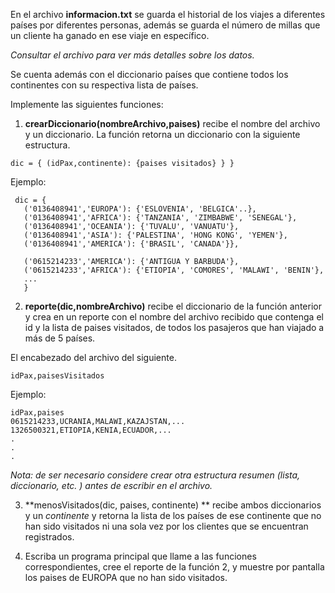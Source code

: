 En el archivo **informacion.txt** se guarda el historial de los viajes a diferentes países por diferentes personas, además se guarda el número de millas que un cliente ha ganado en ese viaje en específico. 

*Consultar el archivo para ver más detalles sobre los datos.*

Se cuenta además con el diccionario países que contiene todos los continentes con su respectiva lista de países. 

Implemente las siguientes funciones: 

1. **crearDiccionario(nombreArchivo,paises)** recibe el nombre del archivo y un diccionario. La función retorna un diccionario con la siguiente estructura. 

```
dic = { (idPax,continente): {paises visitados} } }
```

Ejemplo: 

```
 dic = {
   ('0136408941','EUROPA'): {'ESLOVENIA', 'BELGICA'..},
   ('0136408941','AFRICA'): {'TANZANIA', 'ZIMBABWE', 'SENEGAL'}, 
   ('0136408941','OCEANIA'): {'TUVALU', 'VANUATU'}, 
   ('0136408941','ASIA'): {'PALESTINA', 'HONG KONG', 'YEMEN'}, 
   ('0136408941','AMERICA'): {'BRASIL', 'CANADA'}},

   ('0615214233','AMERICA'): {'ANTIGUA Y BARBUDA'}, 
   ('0615214233','AFRICA'): {'ETIOPIA', 'COMORES', 'MALAWI', 'BENIN'}, 
   ... 
   }

```


2. **reporte(dic,nombreArchivo)** recibe el diccionario de la función anterior y crea en un reporte con el nombre del archivo recibido que contenga el id y la lista de paises visitados, de todos los pasajeros que han viajado a más de 5 países.

El encabezado del archivo del siguiente. 
 ```
 idPax,paisesVisitados
 ```

 Ejemplo:

 ```
idPax,paises
0615214233,UCRANIA,MALAWI,KAZAJSTAN,...
1326500321,ETIOPIA,KENIA,ECUADOR,...
.
.
.
 ```
*Nota: de ser necesario considere crear otra estructura resumen (lista, diccionario, etc. ) antes de escribir en el archivo.*

3. **menosVisitados(dic, paises, continente) ** recibe ambos diccionarios y un *continente* y retorna la lista de los países de ese continente que no han sido visitados ni una sola vez por los clientes que se encuentran registrados.


4. Escriba un programa principal que llame a las funciones correspondientes, cree el reporte de la función 2, y muestre por pantalla los paises de EUROPA que no han sido visitados. 